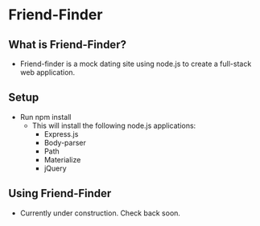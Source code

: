 # Friend-Finder

## What is Friend-Finder?
- Friend-finder is a mock dating site using node.js to create a full-stack web application.

## Setup
- Run npm install
    + This will install the following node.js applications:
        - Express.js
        - Body-parser
        - Path
        - Materialize
        - jQuery

## Using Friend-Finder
- Currently under construction. Check back soon.
